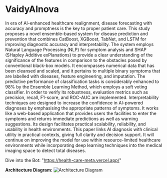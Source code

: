 # VaidyAInova

In era of AI-enhanced healthcare realignment, disease forecasting with accuracy and promptness is the key to proper patient care. This study proposes a novel ensemble-based system for disease prediction and prevention that combines CatBoost, XGBoost, TabNet, and LSTM for improving diagnostic accuracy and interpretability. The system employs Natural Language Processing (NLP) for symptom analysis and SHAP (SHapley Additive exPlanations) to provide a clear understanding of the significance of the features in comparison to the obstacles posed by conventional black-box models. It encompasses numerical data that has been cleansed and scaled, and it pertains to multiple binary symptoms that are labelled with diseases, feature engineering, and imputation. The predictive performance of classification tasks is considerably enhanced to 98% by the Ensemble Learning Method, which employs a soft voting classifier. In order to verify its robustness, evaluation metrics such as precision, recall, F1-score, and ROC-AUC are implemented. Interpretability techniques are designed to increase the confidence in AI-powered diagnoses by emphasising the appropriate patterns of symptoms.
It works like a web-based application that provides users the facilities to enter the symptoms and returns immediate predictions as well as warning suggestions. Its design facilitates practical scalability, reliability, and usability in health environments. This paper links AI diagnosis with clinical utility in practical contexts, giving full clarity and decision support. It will continue on improving the model for use within resource-limited healthcare environments while incorporating deep learning techniques into the medical imaging space to detect total diseases.

Dive into the Bot: "https://health-care-meta.vercel.app/"

**Architecture Diagram:**
![Architecture Diagram](https://github.com/user-attachments/assets/9e4653c7-52d2-4867-ab61-26808820d3c8)
